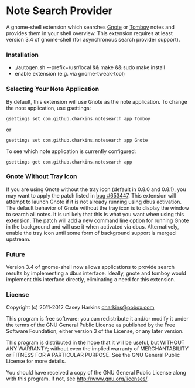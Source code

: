 Note Search Provider
=====================
A gnome-shell extension which searches [Gnote][1] or [Tomboy][2] notes and
provides them in your shell overview. This extension requires at least
version 3.4 of gnome-shell (for asynchronous search provider support).

### Installation
* ./autogen.sh --prefix=/usr/local && make && sudo make install
* enable extension (e.g. via gnome-tweak-tool)

### Selecting Your Note Application
By default, this extension will use Gnote as the note application. To change
the note application, use gsettings:

    gsettings set com.github.charkins.notesearch app Tomboy

or

    gsettings set com.github.charkins.notesearch app Gnote

To see which note application is currently configured:

    gsettings get com.github.charkins.notesearch app

### Gnote Without Tray Icon
If you are using Gnote without the tray icon (default in 0.8.0 and 0.8.1),
you may want to apply the patch listed in [bug #653447][3]. This
extension will attempt to launch Gnote if it is not already running using
dbus activation. The default behavior of Gnote without the tray icon is
to display the window to search all notes. It is unlikely that this is
what you want when using this extension. The patch will add a new command
line option for running Gnote in the background and will use it when
activated via dbus. Alternatively, enable the tray icon until some form
of background support is merged upstream.

### Future
Version 3.4 of gnome-shell now allows applications to provide search
results by implementing a dbus interface. Ideally, gnote and tomboy
would implement this interface directly, eliminating a need for this
extension.

### License
Copyright (c) 2011-2012 Casey Harkins <charkins@pobox.com>

This program is free software: you can redistribute it and/or modify
it under the terms of the GNU General Public License as published by
the Free Software Foundation, either version 3 of the License, or
any later version.

This program is distributed in the hope that it will be useful,
but WITHOUT ANY WARRANTY; without even the implied warranty of
MERCHANTABILITY or FITNESS FOR A PARTICULAR PURPOSE.  See the
GNU General Public License for more details.

You should have received a copy of the GNU General Public License
along with this program.  If not, see <http://www.gnu.org/licenses/>.

[1]: https://live.gnome.org/Gnote
[2]: http://projects.gnome.org/tomboy/
[3]: https://bugzilla.gnome.org/show_bug.cgi?id=653447
